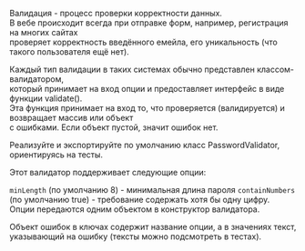 Валидация - процесс проверки корректности данных. \
В вебе происходит всегда при отправке форм, например, регистрация на многих сайтах \
проверяет корректность введённого емейла, его уникальность (что такого пользователя ещё нет).

Каждый тип валидации в таких системах обычно представлен классом-валидатором, \
который принимает на вход опции и предоставляет интерфейс в виде функции validate(). \
Эта функция принимает на вход то, что проверяется (валидируется) и возвращает массив или объект \
с ошибками. Если объект пустой, значит ошибок нет.

Реализуйте и экспортируйте по умолчанию класс PasswordValidator, ориентируясь на тесты.

Этот валидатор поддерживает следующие опции:

```minLength``` (по умолчанию 8) - минимальная длина пароля
```containNumbers``` (по умолчанию true) - требование содержать хотя бы одну цифру.\
Опции передаются одним объектом в конструктор валидатора.

Объект ошибок в ключах содержит название опции, а в значениях текст,\
указывающий на ошибку (тексты можно подсмотреть в тестах).
